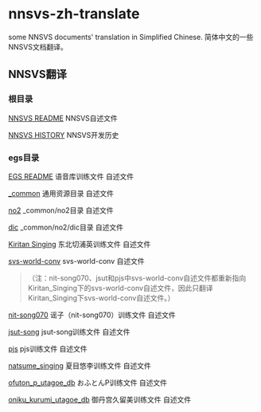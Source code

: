 # nnsvs-zh-translate
some NNSVS documents' translation in Simplified Chinese. 简体中文的一些NNSVS文档翻译。 

## NNSVS翻译

### 根目录

[NNSVS README](/nnsvs-zh-translate/nnsvs-readme.html) NNSVS自述文件

[NNSVS HISTORY](/nnsvs-zh-translate/nnsvs-history.html) NNSVS开发历史

### egs目录

[EGS README](/nnsvs-zh-translate/nnsvs-egs-readme.html) 语音库训练文件 自述文件

[_common](/nnsvs-zh-translate/nnsvs-egs-_common-readme.html) 通用资源目录 自述文件

[no2](/nnsvs-zh-translate/nnsvs-egs-_common-no2-readme.html) _common/no2目录 自述文件

[dic](/nnsvs-zh-translate/nnsvs-egs-_common-no2-dic-readme.html) _common/no2/dic目录 自述文件

[Kiritan Singing](/nnsvs-zh-translate/nnsvs-egs-kiritan_singing-readme.html) 东北切浦英训练文件 自述文件

[svs-world-conv](/nnsvs-zh-translate/nnsvs-egs-kiritan_singing-svs-world-conv-readme.html) svs-world-conv 自述文件

> （注：nit-song070、jsut和pjs中svs-world-conv自述文件都重新指向Kiritan_Singing下的svs-world-conv自述文件，因此只翻译Kiritan_Singing下svs-world-conv自述文件。）

[nit-song070](/nnsvs-zh-translate/nnsvs-egs-nit-song070-readme.html) 谣子（nit-song070）训练文件 自述文件 

[jsut-song](/nnsvs-zh-translate/nnsvs-egs-jsut-song-readme.html) jsut-song训练文件 自述文件

[pjs](/nnsvs-zh-translate/nnsvs-egs-pjs-readme.html) pjs训练文件 自述文件

[natsume_singing](/nnsvs-zh-translate/nnsvs-egs-natsume_singing-readme.html) 夏目悠李训练文件 自述文件

[ofuton_p_utagoe_db](/nnsvs-zh-translate/nnsvs-egs-ofuton_p_utagoe_db-readme.html) おふとんP训练文件 自述文件

[oniku_kurumi_utagoe_db](/nnsvs-zh-translate/nnsvs-egs-oniku_kurumi_utagoe_db-readme.html) 御丹宫久留美训练文件 自述文件
